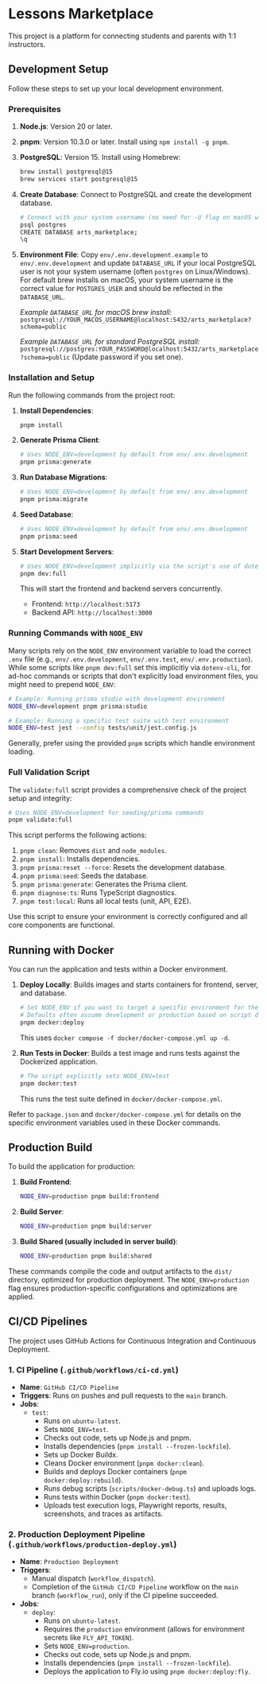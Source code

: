 # Lessons Marketplace

This project is a platform for connecting students and parents with 1:1 instructors.

## Development Setup

Follow these steps to set up your local development environment.

### Prerequisites

1.  **Node.js**: Version 20 or later.
2.  **pnpm**: Version 10.3.0 or later. Install using `npm install -g pnpm`.
3.  **PostgreSQL**: Version 15. Install using Homebrew:
    ```bash
    brew install postgresql@15
    brew services start postgresql@15
    ```
4.  **Create Database**: Connect to PostgreSQL and create the development database.
    ```bash
    # Connect with your system username (no need for -U flag on macOS with brew)
    psql postgres
    CREATE DATABASE arts_marketplace;
    \q
    ```
5.  **Environment File**: Copy `env/.env.development.example` to `env/.env.development` and update `DATABASE_URL` if your local PostgreSQL user is not your system username (often `postgres` on Linux/Windows). For default brew installs on macOS, your system username is the correct value for `POSTGRES_USER` and should be reflected in the `DATABASE_URL`.

    *Example `DATABASE_URL` for macOS brew install:*
    `postgresql://YOUR_MACOS_USERNAME@localhost:5432/arts_marketplace?schema=public`

    *Example `DATABASE_URL` for standard PostgreSQL install:*
    `postgresql://postgres:YOUR_PASSWORD@localhost:5432/arts_marketplace?schema=public` (Update password if you set one).

### Installation and Setup

Run the following commands from the project root:

1.  **Install Dependencies**:
    ```bash
    pnpm install
    ```

2.  **Generate Prisma Client**:
    ```bash
    # Uses NODE_ENV=development by default from env/.env.development
    pnpm prisma:generate
    ```

3.  **Run Database Migrations**:
    ```bash
    # Uses NODE_ENV=development by default from env/.env.development
    pnpm prisma:migrate
    ```

4.  **Seed Database**:
    ```bash
    # Uses NODE_ENV=development by default from env/.env.development
    pnpm prisma:seed
    ```

5.  **Start Development Servers**:
    ```bash
    # Uses NODE_ENV=development implicitly via the script's use of dotenv-cli
    pnpm dev:full
    ```
    This will start the frontend and backend servers concurrently.
    - Frontend: `http://localhost:5173`
    - Backend API: `http://localhost:3000`

### Running Commands with `NODE_ENV`

Many scripts rely on the `NODE_ENV` environment variable to load the correct `.env` file (e.g., `env/.env.development`, `env/.env.test`, `env/.env.production`). While some scripts like `pnpm dev:full` set this implicitly via `dotenv-cli`, for ad-hoc commands or scripts that don't explicitly load environment files, you might need to prepend `NODE_ENV`:

```bash
# Example: Running prisma studio with development environment
NODE_ENV=development pnpm prisma:studio

# Example: Running a specific test suite with test environment
NODE_ENV=test jest --config tests/unit/jest.config.js
```

Generally, prefer using the provided `pnpm` scripts which handle environment loading.

### Full Validation Script

The `validate:full` script provides a comprehensive check of the project setup and integrity:

```bash
# Uses NODE_ENV=development for seeding/prisma commands
pnpm validate:full
```

This script performs the following actions:
1.  `pnpm clean`: Removes `dist` and `node_modules`.
2.  `pnpm install`: Installs dependencies.
3.  `pnpm prisma:reset --force`: Resets the development database.
4.  `pnpm prisma:seed`: Seeds the database.
5.  `pnpm prisma:generate`: Generates the Prisma client.
6.  `pnpm diagnose:ts`: Runs TypeScript diagnostics.
7.  `pnpm test:local`: Runs all local tests (unit, API, E2E).

Use this script to ensure your environment is correctly configured and all core components are functional.

## Running with Docker

You can run the application and tests within a Docker environment.

1.  **Deploy Locally**: Builds images and starts containers for frontend, server, and database.
    ```bash
    # Set NODE_ENV if you want to target a specific environment for the build/run
    # Defaults often assume development or production based on script definition
    pnpm docker:deploy
    ```
    This uses `docker compose -f docker/docker-compose.yml up -d`.

2.  **Run Tests in Docker**: Builds a test image and runs tests against the Dockerized application.
    ```bash
    # The script explicitly sets NODE_ENV=test
    pnpm docker:test
    ```
    This runs the test suite defined in `docker/docker-compose.yml`.

Refer to `package.json` and `docker/docker-compose.yml` for details on the specific environment variables used in these Docker commands.

## Production Build

To build the application for production:

1.  **Build Frontend**:
    ```bash
    NODE_ENV=production pnpm build:frontend
    ```
2.  **Build Server**:
    ```bash
    NODE_ENV=production pnpm build:server
    ```
3.  **Build Shared (usually included in server build)**:
    ```bash
    NODE_ENV=production pnpm build:shared
    ```

These commands compile the code and output artifacts to the `dist/` directory, optimized for production deployment. The `NODE_ENV=production` flag ensures production-specific configurations and optimizations are applied.

## CI/CD Pipelines

The project uses GitHub Actions for Continuous Integration and Continuous Deployment.

### 1. CI Pipeline (`.github/workflows/ci-cd.yml`)

-   **Name**: `GitHub CI/CD Pipeline`
-   **Triggers**: Runs on pushes and pull requests to the `main` branch.
-   **Jobs**:
    -   `test`:
        -   Runs on `ubuntu-latest`.
        -   Sets `NODE_ENV=test`.
        -   Checks out code, sets up Node.js and pnpm.
        -   Installs dependencies (`pnpm install --frozen-lockfile`).
        -   Sets up Docker Buildx.
        -   Cleans Docker environment (`pnpm docker:clean`).
        -   Builds and deploys Docker containers (`pnpm docker:deploy:rebuild`).
        -   Runs debug scripts (`scripts/docker-debug.ts`) and uploads logs.
        -   Runs tests within Docker (`pnpm docker:test`).
        -   Uploads test execution logs, Playwright reports, results, screenshots, and traces as artifacts.

### 2. Production Deployment Pipeline (`.github/workflows/production-deploy.yml`)

-   **Name**: `Production Deployment`
-   **Triggers**:
    -   Manual dispatch (`workflow_dispatch`).
    -   Completion of the `GitHub CI/CD Pipeline` workflow on the `main` branch (`workflow_run`), only if the CI pipeline succeeded.
-   **Jobs**:
    -   `deploy`:
        -   Runs on `ubuntu-latest`.
        -   Requires the `production` environment (allows for environment secrets like `FLY_API_TOKEN`).
        -   Sets `NODE_ENV=production`.
        -   Checks out code, sets up Node.js and pnpm.
        -   Installs dependencies (`pnpm install --frozen-lockfile`).
        -   Deploys the application to Fly.io using `pnpm docker:deploy:fly`.
